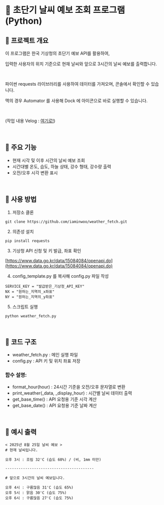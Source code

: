 # 📌 초단기 날씨 예보 조회 프로그램 (Python)

## 🔹 프로젝트 개요

이 프로그램은 한국 기상청의 초단기 예보 API를 활용하여,

입력한 사용자의 위치 기준으로 현재 날씨와 앞으로 3시간의 날씨 예보를 출력합니다.

<br>

파이썬 requests 라이브러리를 사용하여 데이터를 가져오며,
콘솔에서 확인할 수 있습니다.

맥의 경우 Automator 를 사용해
Dock 에 아이콘으로 바로 실행할 수 있습니다.

<br>

(작업 내용 Velog : [여기로!](https://velog.io/@dlsdn1996/단기-일기예보-프로그램))

<br>

## 🔹 주요 기능

- 현재 시각 및 이후 시간의 날씨 예보 조회
- 시간대별 온도, 습도, 하늘 상태, 강수 형태, 강수량 출력
- 오전/오후 시각 변환 표시

<br>

## 🔹 사용 방법
1. 저장소 클론
```
git clone https://github.com/iaminwoo/weather_fetch.git
```

2. 의존성 설치
```
pip install requests
```

3. 기상청 API 신청 및 키 발급, 좌표 확인

[https://www.data.go.kr/data/15084084/openapi.do](https://www.data.go.kr/data/15084084/openapi.do)

4. config_template.py 를 복사해 config.py 파일 작성
```
SERVICE_KEY = "발급받은_기상청_API_KEY"
NX = "원하는_지역의_x좌표"
NY = "원하는_지역의_y좌표"
```

5. 스크립트 실행
```
python weather_fetch.py
```

<br>

## 🔹 코드 구조

- weather_fetch.py : 메인 실행 파일
- config.py : API 키 및 위치 좌표 저장

### 함수 설명:
- format_hour(hour) : 24시간 기준을 오전/오후 문자열로 변환
- print_weather(_data, _display_hour) : 시간별 날씨 데이터 출력
- get_base_time() : API 요청용 기준 시각 계산
- get_base_date() : API 요청용 기준 날짜 계산

<br>

## 🔹 예시 출력

```
< 2025년 8월 25일 날씨 예보 >
# 현재 날씨입니다.

오후 3시 : 흐림 32'C (습도 60%) / (비, 1mm 미만)

----------------------------------------

# 앞으로 3시간의 날씨 예보입니다.

오후 4시 : 구름많음 31'C (습도 65%)
오후 5시 : 맑음 30'C (습도 75%)
오후 6시 : 구름많음 27'C (습도 75%)
```
